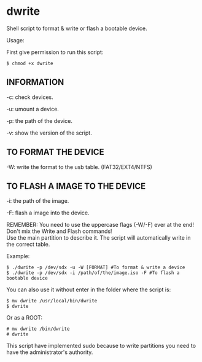 # dwrite
Shell script to format &amp; write or flash a bootable device.

Usage:

First give permission to run this script:
```shell
$ chmod +x dwrite
```

## INFORMATION ##

-c: check devices.

-u: umount a device.

-p: the path of the device.

-v: show the version of the script.

## TO FORMAT THE DEVICE ##

-W: write the format to the usb table. (FAT32/EXT4/NTFS)

## TO FLASH A IMAGE TO THE DEVICE ##

-i: the path of the image.

-F: flash a image into the device.

REMEMBER: You need to use the uppercase flags (-W/-F) ever at the end!
          Don't mix the Write and Flash commands!   
          Use the main partition to describe it. The script will automatically write in the correct table.

Example:
```shell
$ ./dwrite -p /dev/sdx -u -W [FORMAT] #To format & write a device
$ ./dwrite -p /dev/sdx -i /path/of/the/image.iso -F #To flash a bootable device
```

You can also use it without enter in the folder where the script is:
```shell
$ mv dwrite /usr/local/bin/dwrite
$ dwrite
```
Or as a ROOT:
```shell
# mv dwrite /bin/dwrite
# dwrite
```

This script have implemented sudo because to write partitions you need to have the administrator's authority.
